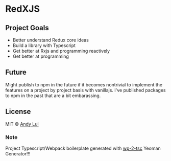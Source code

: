 # RedXJS

## Project Goals

* Better understand Redux core ideas 
* Build a library with Typescript
* Get better at Rxjs and programming reactively
* Get better at programming 


## Future
Might publish to npm in the future if it becomes nontrivial to implement the features on a project by project basis with vanillajs. I've published packages to npm in the past that are a bit embarassing.




## License

MIT © [Andy Lui]()


### Note
Project Typescript/Webpack boilerplate generated with [wp-2-tsc](https://github.com/awlui/generator-wp2-typescript) Yeoman Generator!!!